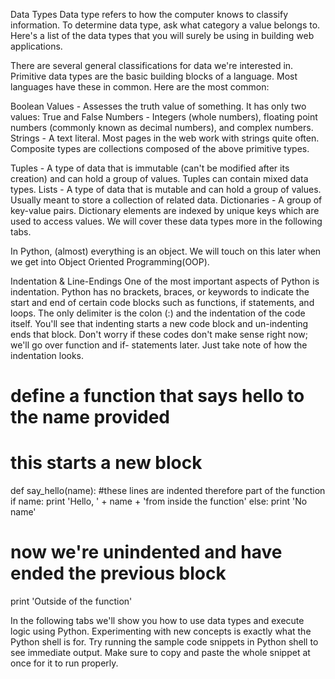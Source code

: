 Data Types
Data type refers to how the computer knows to classify information. To determine data type, ask what category a value belongs to. Here's a list of the data types that you will surely be using in building web applications.

There are several general classifications for data we're interested in. Primitive data types are the basic building blocks of a language. Most languages have these in common. Here are the most common:

Boolean Values - Assesses the truth value of something. It has only two values: True and False
Numbers - Integers (whole numbers), floating point numbers (commonly known as decimal numbers), and complex numbers.
Strings - A text literal. Most pages in the web work with strings quite often.
Composite types are collections composed of the above primitive types.

Tuples - A type of data that is immutable (can't be modified after its creation) and can hold a group of values. Tuples can contain mixed data types.
Lists - A type of data that is mutable and can hold a group of values. Usually meant to store a collection of related data.
Dictionaries - A group of key-value pairs. Dictionary elements are indexed by unique keys which are used to access values.
We will cover these data types more in the following tabs.

In Python, (almost) everything is an object. We will touch on this later when we get into Object Oriented Programming(OOP).

Indentation & Line-Endings
One of the most important aspects of Python is indentation. Python has no brackets, braces, or keywords to indicate the start and end of certain code blocks such as functions, if statements, and loops. The only delimiter is the colon (:) and the indentation of the code itself. You'll see that indenting starts a new code block and un-indenting ends that block. Don't worry if these codes don't make sense right now; we'll go over function and if- statements later. Just take note of how the indentation looks.

# define a function that says hello to the name provided
# this starts a new block
def say_hello(name):
  #these lines are indented therefore part of the function
  if name:
   print 'Hello, ' + name + 'from inside the function'
  else:
   print 'No name'
# now we're unindented and have ended the previous block
print 'Outside of the function'


In the following tabs we'll show you how to use data types and execute logic using Python. Experimenting with new concepts is exactly what the Python shell is for. Try running the sample code snippets in Python shell to see immediate output. Make sure to copy and paste the whole snippet at once for it to run properly.